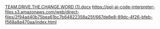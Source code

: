 [TEAM.DRIVE.THE.CHANGE.WORD (1).docx](https://github.com/user-attachments/files/23113868/TEAM.DRIVE.THE.CHANGE.WORD.1.docx)
https://ppl-ai-code-interpreter-files.s3.amazonaws.com/web/direct-files/2f94ad40b75bea61bc7b64822358a25f/667de8e8-89dc-4f26-bfeb-f568a8a470aa/index.html
